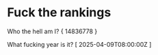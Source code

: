 # Fuck the rankings

Who the hell am I?
{ 14836778 }

What fucking year is it?
[ 2025-04-09T08:00:00Z ]
